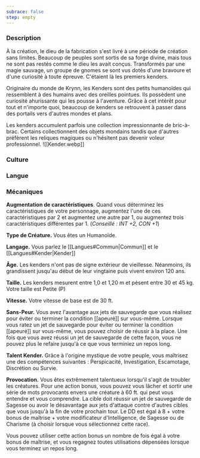 ```yaml
---
subrace: false
step: empty
---
```


### Description

À la création, le dieu de la fabrication s'est livré à une période de création sans limites. Beaucoup de peuples sont sortis de sa forge divine, mais tous ne sont pas restés comme le dieu les avait conçus. Transformés par une magie sauvage, un groupe de gnomes se sont vus dotés d'une bravoure et d'une curiosité à toute épreuve. C'étaient là les premiers kenders.

Originaire du monde de Krynn, les Kenders sont des petits humanoïdes qui ressemblent à des humains avec des oreilles pointues. Ils possèdent une curiosité ahurissante qui les pousse à l'aventure. Grâce à cet intérêt pour tout et n'importe quoi, beaucoup de kenders se retrouvent à passer dans des portails vers d'autres mondes et plans.

Les kenders accumulent parfois une collection impressionnante de bric-à-brac. Certains collectionnent des objets mondains tandis que d'autres préfèrent les reliques magiques ou n'hésitent pas devenir voleur professionnel.
![[Kender.webp]]
### Culture

### Langue

### Mécaniques

**Augmentation de caractéristiques**. Quand vous déterminez les caractéristiques de votre personnage, augmentez l'une de ces caractéristiques par 2 et augmentez une autre par 1, ou augmentez trois caractéristiques différentes par 1. (*Conseillé : INT +2, CON +1*)

**Type de Créature.** Vous êtes un Humanoïde.

**Langage.** Vous parlez le [[Langues#Commun|Commun]] et le [[Langues#Kender|Kender]]

**Âge.** Les kenders n'ont pas de signe extérieur de vieillesse. Néanmoins, ils grandissent jusqu'au début de leur vingtaine puis vivent environ 120 ans.

**Taille.** Les kenders mesurent entre 1,0 et 1,20 m et pèsent entre 30 et 45 kg. Votre taille est Petite (P)

**Vitesse.** Votre vitesse de base est de 30 ft.

**Sans-Peur.** Vous avez l'avantage aux jets de sauvegarde que vous réalisez pour éviter ou terminer la condition [[apeuré]] sur vous-même. Lorsque vous ratez un jet de sauvegarde pour éviter ou terminer la condition [[apeuré]] sur vous-même, vous pouvez choisir de réussir à la place. Une fois que vous avez réussi un jet de sauvegarde de cette façon, vous ne pouvez plus le refaire jusqu'à ce que vous terminiez un repos long.

**Talent Kender.** Grâce à l'origine mystique de votre peuple, vous maîtrisez une des compétences suivantes : Perspicacité, Investigation, Escamotage, Discrétion ou Survie.

**Provocation.** Vous êtes extrêmement talentueux lorsqu'il s'agit de troubler les créatures. Pour une action bonus, vous pouvez vous lâcher et sortir une série de mots provocants envers une créature à 60 ft. qui peut vous entendre et vous comprendre. La cible doit réussir un jet de sauvegarde de Sagesse ou avoir le désavantage aux jets d'attaque contre d'autres cibles que vous jusqu'à la fin de votre prochain tour. Le DD est égal à 8 + votre bonus de maîtrise + votre modificateur d'Intelligence, de Sagesse ou de Charisme (à choisir lorsque vous sélectionnez cette race).

Vous pouvez utiliser cette action bonus un nombre de fois égal à votre bonus de maîtrise, et vous regagnez toutes utilisations dépensées lorsque vous terminez un repos long.
